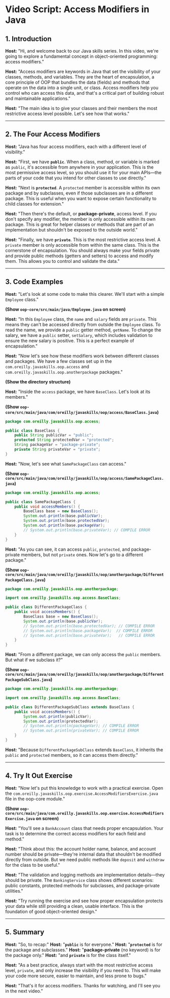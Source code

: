 
# Video Script: Access Modifiers in Java

## 1. Introduction

**Host:** "Hi, and welcome back to our Java skills series. In this video, we're going to explore a fundamental concept in object-oriented programming: access modifiers."

**Host:** "Access modifiers are keywords in Java that set the visibility of your classes, methods, and variables. They are the heart of encapsulation, a core principle of OOP that bundles the data (fields) and methods that operate on the data into a single unit, or class. Access modifiers help you control who can access this data, and that's a critical part of building robust and maintainable applications."

**Host:** "The main idea is to give your classes and their members the most restrictive access level possible. Let's see how that works."

---

## 2. The Four Access Modifiers

**Host:** "Java has four access modifiers, each with a different level of visibility."

**Host:** "First, we have **`public`**. When a class, method, or variable is marked as `public`, it's accessible from anywhere in your application. This is the most permissive access level, so you should use it for your main APIs—the parts of your code that you intend for other classes to use directly."

**Host:** "Next is **`protected`**. A `protected` member is accessible within its own package and by subclasses, even if those subclasses are in a different package. This is useful when you want to expose certain functionality to child classes for extension."

**Host:** "Then there's the default, or **package-private**, access level. If you don't specify any modifier, the member is only accessible within its own package. This is great for helper classes or methods that are part of an implementation but shouldn't be exposed to the outside world."

**Host:** "Finally, we have **`private`**. This is the most restrictive access level. A `private` member is only accessible from within the same class. This is the cornerstone of encapsulation. You should always make your fields private and provide public methods (getters and setters) to access and modify them. This allows you to control and validate the data."

---

## 3. Code Examples

**Host:** "Let's look at some code to make this clearer. We'll start with a simple `Employee` class."

**(Show `oop-core/src/main/java/Employee.java` on screen)**

**Host:** "In this `Employee` class, the `name` and `salary` fields are `private`. This means they can't be accessed directly from outside the `Employee` class. To read the name, we provide a `public` getter method, `getName`. To change the salary, we have a `public` setter, `setSalary`, which includes validation to ensure the new salary is positive. This is a perfect example of encapsulation."

**Host:** "Now let's see how these modifiers work between different classes and packages. We have a few classes set up in the `com.oreilly.javaskills.oop.access` and `com.oreilly.javaskills.oop.anotherpackage` packages."

**(Show the directory structure)**

**Host:** "Inside the `access` package, we have `BaseClass`. Let's look at its members."

**(Show `oop-core/src/main/java/com/oreilly/javaskills/oop/access/BaseClass.java`)**

```java
package com.oreilly.javaskills.oop.access;

public class BaseClass {
    public String publicVar = "public";
    protected String protectedVar = "protected";
    String packageVar = "package-private";
    private String privateVar = "private";
}
```

**Host:** "Now, let's see what `SamePackageClass` can access."

**(Show `oop-core/src/main/java/com/oreilly/javaskills/oop/access/SamePackageClass.java`)**

```java
package com.oreilly.javaskills.oop.access;

public class SamePackageClass {
    public void accessMembers() {
        BaseClass base = new BaseClass();
        System.out.println(base.publicVar);
        System.out.println(base.protectedVar);
        System.out.println(base.packageVar);
        // System.out.println(base.privateVar); // COMPILE ERROR
    }
}
```

**Host:** "As you can see, it can access `public`, `protected`, and package-private members, but not `private` ones. Now let's go to a different package."

**(Show `oop-core/src/main/java/com/oreilly/javaskills/oop/anotherpackage/DifferentPackageClass.java`)**

```java
package com.oreilly.javaskills.oop.anotherpackage;

import com.oreilly.javaskills.oop.access.BaseClass;

public class DifferentPackageClass {
    public void accessMembers() {
        BaseClass base = new BaseClass();
        System.out.println(base.publicVar);
        // System.out.println(base.protectedVar); // COMPILE ERROR
        // System.out.println(base.packageVar);  // COMPILE ERROR
        // System.out.println(base.privateVar);   // COMPILE ERROR
    }
}
```

**Host:** "From a different package, we can only access the `public` members. But what if we subclass it?"

**(Show `oop-core/src/main/java/com/oreilly/javaskills/oop/anotherpackage/DifferentPackageSubClass.java`)**

```java
package com.oreilly.javaskills.oop.anotherpackage;

import com.oreilly.javaskills.oop.access.BaseClass;

public class DifferentPackageSubClass extends BaseClass {
    public void accessMembers() {
        System.out.println(publicVar);
        System.out.println(protectedVar);
        // System.out.println(packageVar); // COMPILE ERROR
        // System.out.println(privateVar); // COMPILE ERROR
    }
}
```

**Host:** "Because `DifferentPackageSubClass` extends `BaseClass`, it inherits the `public` and `protected` members, so it can access them directly."

---

## 4. Try It Out Exercise

**Host:** "Now let's put this knowledge to work with a practical exercise. Open the `com.oreilly.javaskills.oop.exercise.AccessModifiersExercise.java` file in the oop-core module."

**(Show `oop-core/src/main/java/com.oreilly.javaskills.oop.exercise.AccessModifiersExercise.java` on screen)**

**Host:** "You'll see a `BankAccount` class that needs proper encapsulation. Your task is to determine the correct access modifiers for each field and method."

**Host:** "Think about this: the account holder name, balance, and account number should be private—they're internal data that shouldn't be modified directly from outside. But we need public methods like `deposit` and `withdraw` for the class to be useful."

**Host:** "The validation and logging methods are implementation details—they should be private. The `BankingService` class shows different scenarios: public constants, protected methods for subclasses, and package-private utilities."

**Host:** "Try running the exercise and see how proper encapsulation protects your data while still providing a clean, usable interface. This is the foundation of good object-oriented design."

---

## 5. Summary

**Host:** "So, to recap:"
**Host:** "**`public`** is for everyone."
**Host:** "**`protected`** is for the package and subclasses."
**Host:** "**package-private** (no keyword) is for the package only."
**Host:** "and **`private`** is for the class itself."

**Host:** "As a best practice, always start with the most restrictive access level, `private`, and only increase the visibility if you need to. This will make your code more secure, easier to maintain, and less prone to bugs."

**Host:** "That's it for access modifiers. Thanks for watching, and I'll see you in the next video."
